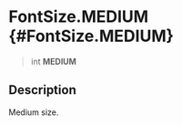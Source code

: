 FontSize.MEDIUM {#FontSize.MEDIUM}
===============

> int **MEDIUM**

Description
-----------

Medium size.
